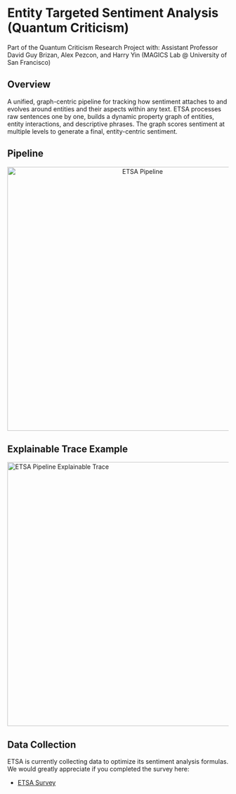# Entity Targeted Sentiment Analysis (Quantum Criticism)
Part of the Quantum Criticism Research Project with: Assistant Professor David Guy Brizan, Alex Pezcon, and Harry Yin (MAGICS Lab @ University of San Francisco)

## Overview
A unified, graph-centric pipeline for tracking how sentiment attaches to and evolves around entities and their aspects within any text. ETSA processes raw sentences one by one, builds a dynamic property graph of entities, entity interactions, and descriptive phrases. The graph scores sentiment at multiple levels to generate a final, entity-centric sentiment.

## Pipeline
<center>

<img src="/static/imgs/etsa_pipeline.png" alt="ETSA Pipeline" width="600">

</center>

## Explainable Trace Example

<img src="/static/imgs/pipeline_trace.png" alt="ETSA Pipeline Explainable Trace" width="600">


## Data Collection

ETSA is currently collecting data to optimize its sentiment analysis formulas. We would greatly appreciate if you completed the survey here:

- [ETSA Survey](https://etsa-survey.streamlit.app/) 